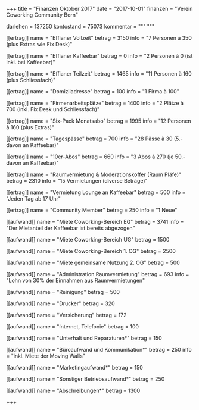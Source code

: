 +++
title = "Finanzen Oktober 2017"
date = "2017-10-01"
finanzen = "Verein Coworking Community Bern"

darlehen = 137250
kontostand = 75073
kommentar = """
"""

[[ertrag]]
name = "Effianer Vollzeit"
betrag = 3150
info = "7 Personen à 350 (plus Extras wie Fix Desk)"

[[ertrag]]
name = "Effianer Kaffeebar"
betrag = 0
info = "2 Personen à 0 (ist inkl. bei Kaffeebar)"

[[ertrag]]
name = "Effianer Teilzeit"
betrag = 1465
info = "11 Personen à 160 (plus Schliessfach)"

[[ertrag]]
name = "Domiziladresse"
betrag = 100
info = "1 Firma à 100"

[[ertrag]]
name = "Firmenarbeitsplätze"
betrag = 1400
info = "2 Plätze à 700 (inkl. Fix Desk und Schliessfach)"

[[ertrag]]
name = "Six-Pack Monatsabo"
betrag = 1995
info = "12 Personen à 160 (plus Extras)"

[[ertrag]]
name = "Tagespässe"
betrag = 700
info = "28 Pässe à 30 (5.- davon an Kaffeebar)"

[[ertrag]]
name = "10er-Abos"
betrag = 660
info = "3 Abos à 270 (je 50.- davon an Kaffeebar)"

[[ertrag]]
name = "Raumvermietung & Moderationskoffer (Raum Pläfe)"
betrag = 2310
info = "15 Vermietungen (diverse Beträge)"

[[ertrag]]
name = "Vermietung Lounge an Kaffeebar"
betrag = 500
info = "Jeden Tag ab 17 Uhr"

[[ertrag]]
name = "Community Member"
betrag = 250
info = "1 Neue"


[[aufwand]]
name = "Miete Coworking-Bereich EG"
betrag = 3741
info = "Der Mietanteil der Kaffeebar ist bereits abgezogen"

[[aufwand]]
name = "Miete Coworking-Bereich UG"
betrag = 1500

[[aufwand]]
name = "Miete Coworking-Bereich 1. OG"
betrag = 2500

[[aufwand]]
name = "Miete gemeinsame Nutzung 2. OG"
betrag = 500

[[aufwand]]
name = "Administration Raumvermietung"
betrag = 693
info = "Lohn von 30% der Einnahmen aus Raumvermietungen"

[[aufwand]]
name = "Reinigung"
betrag = 500

[[aufwand]]
name = "Drucker"
betrag = 320

[[aufwand]]
name = "Versicherung"
betrag = 172

[[aufwand]]
name = "Internet, Telefonie"
betrag = 100

[[aufwand]]
name = "Unterhalt und Reparaturen*"
betrag = 150

[[aufwand]]
name = "Büroaufwand und Kommunikation*"
betrag = 250
info = "inkl. Miete der Moving Walls"

[[aufwand]]
name = "Marketingaufwand*"
betrag = 150

[[aufwand]]
name = "Sonstiger Betriebsaufwand*"
betrag = 250

[[aufwand]]
name = "Abschreibungen*"
betrag = 1300

+++
